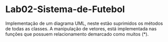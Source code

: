 # Lab02-Sistema-de-Futebol
Implementação de um diagrama UML, neste estão suprimidos os métodos de todas as classes. A manipulação de vetores, está implementada nas funções que possuem relacionamento demarcado como muitos (*). 
